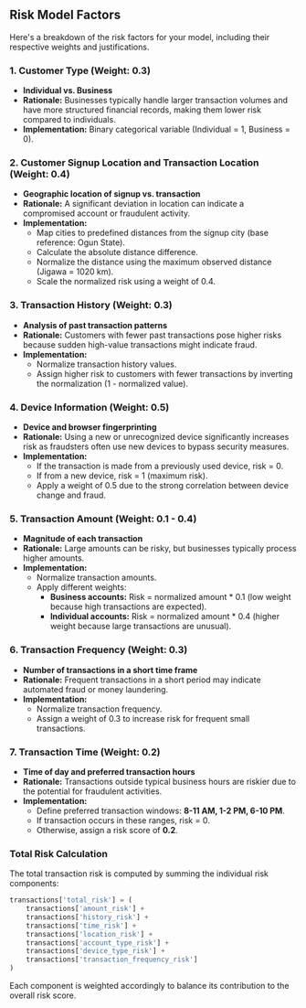 ## Risk Model Factors

Here's a breakdown of the risk factors for your model, including their respective weights and justifications.

### 1. Customer Type (Weight: 0.3)
- **Individual vs. Business**
- **Rationale:** Businesses typically handle larger transaction volumes and have more structured financial records, making them lower risk compared to individuals.
- **Implementation:** Binary categorical variable (Individual = 1, Business = 0).

### 2. Customer Signup Location and Transaction Location (Weight: 0.4)
- **Geographic location of signup vs. transaction**
- **Rationale:** A significant deviation in location can indicate a compromised account or fraudulent activity.
- **Implementation:**
  - Map cities to predefined distances from the signup city (base reference: Ogun State).
  - Calculate the absolute distance difference.
  - Normalize the distance using the maximum observed distance (Jigawa = 1020 km).
  - Scale the normalized risk using a weight of 0.4.

### 3. Transaction History (Weight: 0.3)
- **Analysis of past transaction patterns**
- **Rationale:** Customers with fewer past transactions pose higher risks because sudden high-value transactions might indicate fraud.
- **Implementation:**
  - Normalize transaction history values.
  - Assign higher risk to customers with fewer transactions by inverting the normalization (1 - normalized value).

### 4. Device Information (Weight: 0.5)
- **Device and browser fingerprinting**
- **Rationale:** Using a new or unrecognized device significantly increases risk as fraudsters often use new devices to bypass security measures.
- **Implementation:**
  - If the transaction is made from a previously used device, risk = 0.
  - If from a new device, risk = 1 (maximum risk).
  - Apply a weight of 0.5 due to the strong correlation between device change and fraud.

### 5. Transaction Amount (Weight: 0.1 - 0.4)
- **Magnitude of each transaction**
- **Rationale:** Large amounts can be risky, but businesses typically process higher amounts.
- **Implementation:**
  - Normalize transaction amounts.
  - Apply different weights:
    - **Business accounts:** Risk = normalized amount * 0.1 (low weight because high transactions are expected).
    - **Individual accounts:** Risk = normalized amount * 0.4 (higher weight because large transactions are unusual).

### 6. Transaction Frequency (Weight: 0.3)
- **Number of transactions in a short time frame**
- **Rationale:** Frequent transactions in a short period may indicate automated fraud or money laundering.
- **Implementation:**
  - Normalize transaction frequency.
  - Assign a weight of 0.3 to increase risk for frequent small transactions.

### 7. Transaction Time (Weight: 0.2)
- **Time of day and preferred transaction hours**
- **Rationale:** Transactions outside typical business hours are riskier due to the potential for fraudulent activities.
- **Implementation:**
  - Define preferred transaction windows: **8-11 AM, 1-2 PM, 6-10 PM**.
  - If transaction occurs in these ranges, risk = 0.
  - Otherwise, assign a risk score of **0.2**.

### Total Risk Calculation
The total transaction risk is computed by summing the individual risk components:

```python
transactions['total_risk'] = (
    transactions['amount_risk'] + 
    transactions['history_risk'] + 
    transactions['time_risk'] + 
    transactions['location_risk'] +
    transactions['account_type_risk'] +
    transactions['device_type_risk'] +
    transactions['transaction_frequency_risk']
)
```
Each component is weighted accordingly to balance its contribution to the overall risk score.
